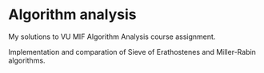 # Algorithm analysis

My solutions to VU MIF Algorithm Analysis course assignment. 

Implementation and comparation of Sieve of Erathostenes and Miller-Rabin algorithms.